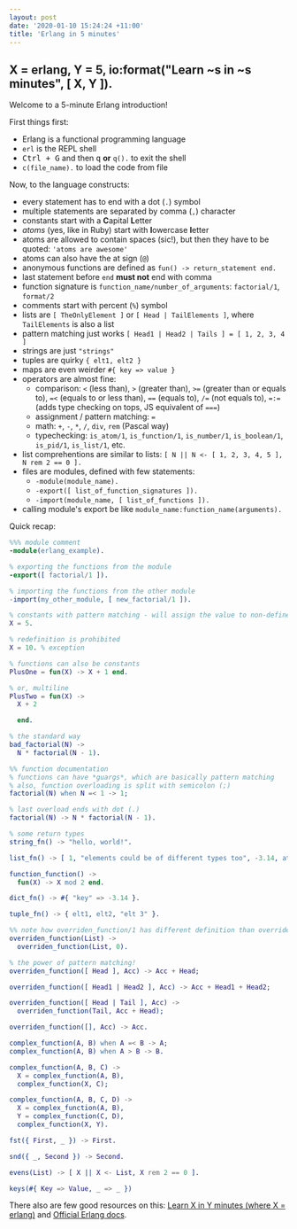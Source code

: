 ```yaml
---
layout: post
date: '2020-01-10 15:24:24 +11:00'
title: 'Erlang in 5 minutes'
---
```


## X = erlang, Y = 5, io:format("Learn ~s in ~s minutes", [ X, Y ]).

Welcome to a 5-minute Erlang introduction!

First things first:

* Erlang is a functional programming language
* `erl` is the REPL shell
* <kbd>Ctrl + G</kbd> and then <kbd>q</kbd> **or** `q().` to exit the shell
* `c(file_name).` to load the code from file

Now, to the language constructs:

* every statement has to end with a dot (`.`) symbol
* multiple statements are separated by comma (`,`) character
* constants start with a **C**apital **L**etter
* _atoms_ (yes, like in Ruby) start with **l**owercase **l**etter
* atoms are allowed to contain spaces (sic!), but then they have to be quoted: `'atoms are awesome'`
* atoms can also have the at sign (`@`)
* anonymous functions are defined as `fun() -> return_statement end.`
* last statement before `end` **must not** end with comma
* function signature is `function_name/number_of_arguments`: `factorial/1`, `format/2`
* comments start with percent (`%`) symbol
* lists are `[ TheOnlyElement ]` or `[ Head | TailElements ]`, where `TailElements` is also a list
* pattern matching just works `[ Head1 | Head2 | Tails ] = [ 1, 2, 3, 4 ]`
* strings are just `"strings"`
* tuples are quirky `{ elt1, elt2 }`
* maps are even weirder `#{ key => value }`
* operators are almost fine:
  * comparison: `<` (less than), `>` (greater than), `>=` (greater than or equals to), `=<` (equals to or less than), `==` (equals to), `/=` (not equals to), `=:=` (adds type checking on tops, JS equivalent of `===`)
  * assignment / pattern matching: `=`
  * math: `+`, `-`, `*`, `/`, `div`, `rem` (Pascal way)
  * typechecking: `is_atom/1`, `is_function/1`, `is_number/1`, `is_boolean/1`, `is_pid/1`, `is_list/1`, etc.
* list comprehentions are similar to lists: `[ N || N <- [ 1, 2, 3, 4, 5 ], N rem 2 == 0 ].`
* files are modules, defined with few statements:
  * `-module(module_name).`
  * `-export([ list_of_function_signatures ]).`
  * `-import(module_name, [ list_of_functions ]).`
* calling module's export be like `module_name:function_name(arguments).`

Quick recap:

```erlang
%%% module comment
-module(erlang_example).

% exporting the functions from the module
-export([ factorial/1 ]).

% importing the functions from the other module
-import(my_other_module, [ new_factorial/1 ]).

% constants with pattern matching - will assign the value to non-defined constant on success
X = 5.

% redefinition is prohibited
X = 10. % exception

% functions can also be constants
PlusOne = fun(X) -> X + 1 end.

% or, multiline
PlusTwo = fun(X) ->
  X + 2

  end.

% the standard way
bad_factorial(N) ->
  N * factorial(N - 1).

%% function documentation
% functions can have *guargs*, which are basically pattern matching
% also, function overloading is split with semicolon (;)
factorial(N) when N =< 1 -> 1;

% last overload ends with dot (.)
factorial(N) -> N * factorial(N - 1).

% some return types
string_fn() -> "hello, world!".

list_fn() -> [ 1, "elements could be of different types too", -3.14, atom ].

function_function() ->
  fun(X) -> X mod 2 end.

dict_fn() -> #{ "key" => -3.14 }.

tuple_fn() -> { elt1, elt2, "elt 3" }.

%% note how overriden_function/1 has different definition than overriden_function/2
overriden_function(List) ->
  overriden_function(List, 0).

% the power of pattern matching!
overriden_function([ Head ], Acc) -> Acc + Head;

overriden_function([ Head1 | Head2 ], Acc) -> Acc + Head1 + Head2;

overriden_function([ Head | Tail ], Acc) ->
  overriden_function(Tail, Acc + Head);

overriden_function([], Acc) -> Acc.

complex_function(A, B) when A =< B -> A;
complex_function(A, B) when A > B -> B.

complex_function(A, B, C) ->
  X = complex_function(A, B),
  complex_function(X, C);

complex_function(A, B, C, D) ->
  X = complex_function(A, B),
  Y = complex_function(C, D),
  complex_function(X, Y).

fst({ First, _ }) -> First.

snd({ _, Second }) -> Second.

evens(List) -> [ X || X <- List, X rem 2 == 0 ].

keys(#{ Key => Value, _ => _ })
```

There also are few good resources on this: [Learn X in Y minutes (where X = erlang)](https://learnxinyminutes.com/docs/erlang/) and [Official Erlang docs](http://erlang.org/doc/apps/inets/http_client.html).
